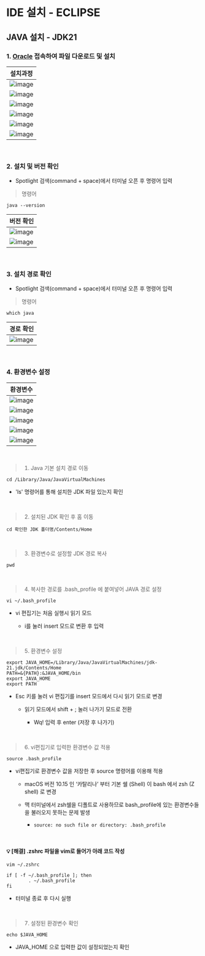 # IDE 설치 - ECLIPSE
JAVA 설치 - JDK21
---
### 1. [Oracle](https://www.oracle.com/kr/java/technologies/downloads/#jdk21-mac) 접속하여 파일 다운로드 및 설치

|설치과정|
|-|
|![image](./img/01.png)|
|![image](./img/02.png)|
|![image](./img/03.png)|
|![image](./img/04.png)|
|![image](./img/05.png)|
|![image](./img/06.png)|

<br>

### 2. 설치 및 버전 확인
- Spotlight 검색(command + space)에서 터미널 오픈 후 명령어 입력

> 명령어
```
java --version
```

|버전 확인|
|-|
|![image](./img/07.png)|
|![image](./img/08.png)|

<Br>

### 3. 설치 경로 확인
- Spotlight 검색(command + space)에서 터미널 오픈 후 명령어 입력

> 명령어
```
which java
```

|경로 확인|
|-|
|![image](./img/09.png)|

<br>

### 4. 환경변수 설정

|환경변수|
|-|
|![image](./img/10.png)|
|![image](./img/11.png)|
|![image](./img/12.png)|
|![image](./img/13.png)|
|![image](./img/14.png)|

<br>

> 1. Java 기본 설치 경로 이동
```
cd /Library/Java/JavaVirtualMachines
```
- 'ls' 명령어를 통해 설치한 JDK 파일 있는지 확인


<br>

> 2. 설치된 JDK 확인 후 홈 이동
```
cd 확인한 JDK 폴더명/Contents/Home
```

<br>


> 3. 환경변수로 설정할 JDK 경로 복사
```
pwd
```

<br>

> 4. 복사한 경로를 .bash_profile 에 붙여넣어 JAVA 경로 설정
```
vi ~/.bash_profile
```
- vi 편집기는 처음 실행시 읽기 모드
  
  - i를 눌러 insert 모드로 변환 후 입력

<br>

> 5. 환경변수 설정
```
export JAVA_HOME=/Library/Java/JavaVirtualMachines/jdk-21.jdk/Contents/Home
PATH=&{PATH}:&JAVA_HOME/bin
export JAVA_HOME
export PATH
```
- Esc 키를 눌러 vi 편집기를 insert 모드에서 다시 읽기 모드로 변경
  
  - 읽기 모드에서 shift + ; 눌러 나가기 모드로 전환
    
    - Wq! 입력 후 enter (저장 후 나가기)

<br>

> 6. vi편집기로 입력한 환경변수 값 적용
```
source .bash_profile
```
- vi편집기로 환경변수 값을 저장한 후 source 명령어를 이용해 적용

  - macOS 버전 10.15 인 ‘카탈리나’ 부터 기본 쉘 (Shell) 이 bash 에서 zsh (Z shell) 로 변경
  
  - 맥 터미널에서 zsh쉘을 디폴트로 사용하므로 bash_profile에 있는 환경변수들을 불러오지 못하는 문제 발생
 
    - `source: no such file or directory: .bash_profile`

<br>

#### 💡 [해결] .zshrc 파일을 vim로 들어가 아래 코드 작성
```
vim ~/.zshrc
```
```
if [ -f ~/.bash_profile ]; then
        . ~/.bash_profile
fi
```
- 터미널 종료 후 다시 실행

<br>

> 7. 설정된 환경변수 확인
```
echo $JAVA_HOME 
```
- JAVA_HOME 으로 입력한 값이 설정되었는지 확인

<br>








